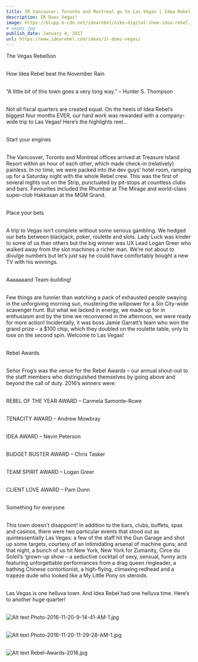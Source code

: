 ```yaml
---
title: IR Vancouver, Toronto and Montreal go to Las Vegas | Idea Rebel
description: IR Does Vegas!
image: https://blupp.b-cdn.net/idearebel/nike-digital-shoe-idea-rebel.jpeg?quality=80&width=800
# vegas.jpg
publish_date: January 4, 2017
url: https://www.idearebel.com/ideas/ir-does-vegas/
--- 
```

The Vegas Rebellion 

\
How Idea Rebel beat the November Rain 

\
“A little bit of this town goes a very long way.” – Hunter S. Thompson

\
Not all fiscal quarters are created equal. On the heels of Idea Rebel’s biggest four months EVER, our hard work was rewarded with a company-wide trip to Las Vegas! Here’s the highlights reel…

\
Start your engines

\
The Vancouver, Toronto and Montreal offices arrived at Treasure Island Resort within an hour of each other, which made check-in (relatively) painless. In no time, we were packed into the dev guys’ hotel room, ramping up for a Saturday night with the whole Rebel crew. This was the first of several nights out on the Strip, punctuated by pit-stops at countless clubs and bars. Favourites included the Rhumbar at The Mirage and world-class super-club Hakkasan at the MGM Grand.

\
Place your bets

\
A trip to Vegas isn’t complete without some serious gambling. We hedged our bets between blackjack, poker, roulette and slots. Lady Luck was kinder to some of us than others but the big winner was UX Lead Logan Greer who walked away from the slot machines a richer man. We’re not about to divulge numbers but let’s just say he could have comfortably bought a new TV with his winnings.

\
Aaaaaaand Team-building!

\
Few things are funnier than watching a pack of exhausted people swaying in the unforgiving morning sun, mustering the willpower for a Sin City-wide scavenger hunt. But what we lacked in energy, we made up for in enthusiasm and by the time we reconvened in the afternoon, we were ready for more action! Incidentally, it was boss Jamie Garratt’s team who won the grand prize – a $100 chip, which they doubled on the roulette table, only to lose on the second spin. Welcome to Las Vegas!

\
Rebel Awards

\
Señor Frog’s was the venue for the Rebel Awards – our annual shout-out to the staff members who distinguished themselves by going above and beyond the call of duty. 2016’s winners were:

\
REBEL OF THE YEAR AWARD – Carmela Samonte-Rowe

\
TENACITY AWARD – Andrew Mowbray

\
IDEA AWARD – Nevin Peterson

\
BUDGET BUSTER AWARD – Chris Tasker

\
TEAM SPIRIT AWARD – Logan Greer

\
CLIENT LOVE AWARD – Pam Dunn

\
Something for everyone

\
This town doesn’t disappoint! In addition to the bars, clubs, buffets, spas and casinos, there were two particular events that stood out as quintessentially Las Vegas: a few of the staff hit the Gun Garage and shot up some targets, courtesy of an intimidating arsenal of machine guns; and that night, a bunch of us hit New York, New York for Zumanity, Circe du Soleil’s ‘grown-up show – a seductive cocktail of sexy, sensual, funny acts featuring unforgettable performances from a drag queen ringleader, a bathing Chinese contortionist, a high-flying, climaxing redhead and a trapeze dude who looked like a My Little Pony on steroids.

\
Las Vegas is one helluva town. And Idea Rebel had one helluva time. Here’s to another huge quarter!

\
![Alt text](https://blupp.b-cdn.net/idearebel/nike-digital-shoe-idea-rebel.jpeg?quality=80&width=800?quality=80&width=800 "a title")
Photo-2016-11-20-9-14-41-AM-1.jpg

\
![Alt text](https://blupp.b-cdn.net/idearebel/nike-digital-shoe-idea-rebel.jpeg?quality=80&width=800?quality=80&width=800 "a title")
Photo-2016-11-20-11-29-28-AM-1.jpg

\
![Alt text](https://blupp.b-cdn.net/idearebel/nike-digital-shoe-idea-rebel.jpeg?quality=80&width=800?quality=80&width=800 "a title")
Rebel-Awards-2016.jpg
